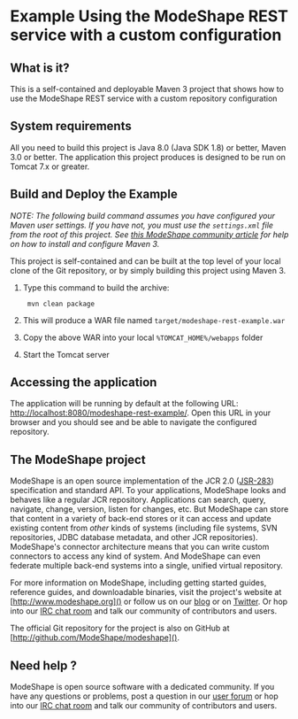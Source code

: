 Example Using the ModeShape REST service with a custom configuration
=========================================================

What is it?
-----------

This is a self-contained and deployable Maven 3 project that shows how to use the ModeShape REST service with a custom
repository configuration

System requirements
-------------------

All you need to build this project is Java 8.0 (Java SDK 1.8) or better, Maven 3.0 or better.
The application this project produces is designed to be run on Tomcat 7.x or greater.

Build and Deploy the Example
-------------------------
_NOTE: The following build command assumes you have configured your Maven user settings. If you have not, you must use the `settings.xml`
file from the root of this project. See [this ModeShape community article](http://community.jboss.org/wiki/ModeShapeandMaven)
for help on how to install and configure Maven 3._

This project is self-contained and can be built at the top level of your local clone of the Git repository, or by simply building this project
using Maven 3.

1. Type this command to build the archive:

        mvn clean package

2. This will produce a WAR file named `target/modeshape-rest-example.war`
3. Copy the above WAR into your local `%TOMCAT_HOME%/webapps` folder
4. Start the Tomcat server


Accessing the application
-------------------------

The application will be running by default at the following URL: <http://localhost:8080/modeshape-rest-example/>.
Open this URL in your browser and you should see and be able to navigate the configured repository.

The ModeShape project
---------------------
ModeShape is an open source implementation of the JCR 2.0 
([JSR-283](http://www.jcp.org/en/jsr/detail?id=283])) specification and 
standard API. To your applications, ModeShape looks and behaves like a 
regular JCR repository. Applications can search, query, navigate, change, 
version, listen for changes, etc. But ModeShape can store that content 
in a variety of back-end stores or it can access and update existing content 
from *other* kinds of systems (including file systems, SVN repositories, 
JDBC database metadata, and other JCR repositories). ModeShape's connector 
architecture means that you can write custom connectors to access any 
kind of system. And ModeShape can even federate multiple back-end systems 
into a single, unified virtual repository.

For more information on ModeShape, including getting started guides, 
reference guides, and downloadable binaries, visit the project's website 
at [http://www.modeshape.org]() or follow us on our [blog](http://modeshape.wordpress.org) 
or on [Twitter](http://twitter.com/modeshape). Or hop into our 
[IRC chat room](http://www.jboss.org/modeshape/chat) and talk our community 
of contributors and users.

The official Git repository for the project is also on GitHub at 
[http://github.com/ModeShape/modeshape]().

Need help ?
-----------

ModeShape is open source software with a dedicated community. If you have 
any questions or problems, post a question in our 
[user forum](http://community.jboss.org/en/modeshape) or hop into our 
[IRC chat room](http://www.jboss.org/modeshape/chat) and talk our 
community of contributors and users.
